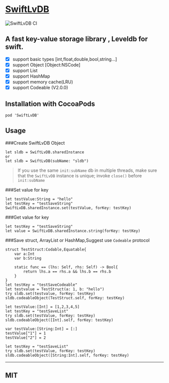 # [SwiftLvDB](https://github.com/Dcell/SwiftLvDB)
![SwiftLvDB CI](https://github.com/Dcell/SwiftLvDB/workflows/SwiftLvDB%20CI/badge.svg)
## **A fast key-value storage library , Leveldb for swift.**
* [x] support basic types [int,float,double,bool,string...]
* [x] support Object [Object:NSCode]
* [x] support List
* [x] support HashMap
* [x] support memory cache(LRU)
* [x] support Codeable (V2.0.0)

## Installation with CocoaPods

```
pod 'SwiftLvDB'
```
## Usage
###Create SwiftLvDB Object
```
let sldb = SwiftLvDB.sharedInstance
or
let sldb = SwiftLvDB(subName: "sldb")
```
> If you use the same `init:subName` db in multiple threads, make sure that the `SwiftLvDB` instance is unique; invoke `close()` before `init:subName`

###Set value for key

```
let testValue:String = "hello"
let testKey = "testSaveString"
SwiftLvDB.sharedInstance.set(testValue, forKey: testKey)
```
###Get value for key

```
let testKey = "testSaveString"
let value = SwiftLvDB.sharedInstance.string(forKey: testKey)
```

###Save struct, ArrayList or HashMap,Suggest use `Codeable` protocol

```
struct TestStruct:Codable,Equatable{
    var a:Int
    var b:String
    
    static func == (lhs: Self, rhs: Self) -> Bool{
        return lhs.a == rhs.a && lhs.b == rhs.b
    }
}
let testKey = "testSaveCodeable"
let testvalue = TestStruct(a: 1, b: "hello")
try sldb.set(testvalue, forKey: testKey)
sldb.codeableObject(TestStruct.self, forKey: testKey)
```

```
let testValue:[Int] = [1,2,3,4,5]
let testKey = "testSaveList"
try sldb.set(testValue, forKey: testKey)
sldb.codeableObject([Int].self, forKey: testKey)
```

```
var testValue:[String:Int] = [:]
testValue["1"] = 1
testValue["2"] = 2
    
let testKey = "testSaveList"
try sldb.set(testValue, forKey: testKey)
sldb.codeableObject([String:Int].self, forKey: testKey)
```
-------

## MIT